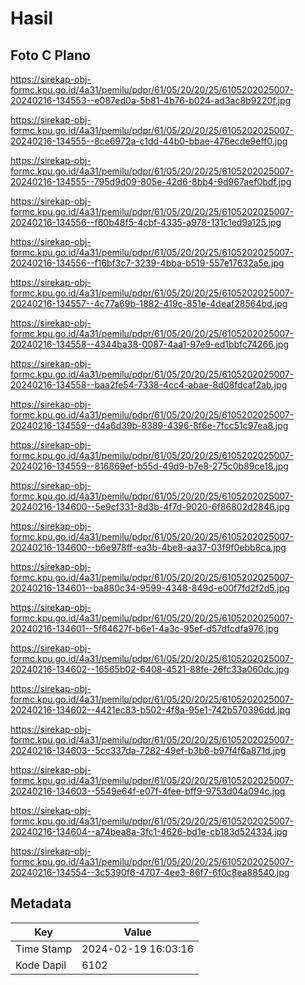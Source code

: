 # Hasil

## Foto C Plano

https://sirekap-obj-formc.kpu.go.id/4a31/pemilu/pdpr/61/05/20/20/25/6105202025007-20240216-134553--e087ed0a-5b81-4b76-b024-ad3ac8b9220f.jpg

https://sirekap-obj-formc.kpu.go.id/4a31/pemilu/pdpr/61/05/20/20/25/6105202025007-20240216-134555--8ce6972a-c1dd-44b0-bbae-476ecde9eff0.jpg

https://sirekap-obj-formc.kpu.go.id/4a31/pemilu/pdpr/61/05/20/20/25/6105202025007-20240216-134555--795d9d09-805e-42d6-8bb4-9d967aef0bdf.jpg

https://sirekap-obj-formc.kpu.go.id/4a31/pemilu/pdpr/61/05/20/20/25/6105202025007-20240216-134556--f60b48f5-4cbf-4335-a978-131c1ed9a125.jpg

https://sirekap-obj-formc.kpu.go.id/4a31/pemilu/pdpr/61/05/20/20/25/6105202025007-20240216-134556--f16bf3c7-3239-4bba-b519-557e17632a5e.jpg

https://sirekap-obj-formc.kpu.go.id/4a31/pemilu/pdpr/61/05/20/20/25/6105202025007-20240216-134557--4c77a69b-1882-419c-851e-4deaf28564bd.jpg

https://sirekap-obj-formc.kpu.go.id/4a31/pemilu/pdpr/61/05/20/20/25/6105202025007-20240216-134558--4344ba38-0087-4aa1-97e9-ed1bbfc74266.jpg

https://sirekap-obj-formc.kpu.go.id/4a31/pemilu/pdpr/61/05/20/20/25/6105202025007-20240216-134558--baa2fe54-7338-4cc4-abae-8d08fdcaf2ab.jpg

https://sirekap-obj-formc.kpu.go.id/4a31/pemilu/pdpr/61/05/20/20/25/6105202025007-20240216-134559--d4a6d39b-8389-4396-8f6e-7fcc51c97ea8.jpg

https://sirekap-obj-formc.kpu.go.id/4a31/pemilu/pdpr/61/05/20/20/25/6105202025007-20240216-134559--816869ef-b55d-49d9-b7e8-275c0b89ce18.jpg

https://sirekap-obj-formc.kpu.go.id/4a31/pemilu/pdpr/61/05/20/20/25/6105202025007-20240216-134600--5e9cf331-8d3b-4f7d-9020-6f86802d2846.jpg

https://sirekap-obj-formc.kpu.go.id/4a31/pemilu/pdpr/61/05/20/20/25/6105202025007-20240216-134600--b6e978ff-ea3b-4be8-aa37-03f9f0ebb8ca.jpg

https://sirekap-obj-formc.kpu.go.id/4a31/pemilu/pdpr/61/05/20/20/25/6105202025007-20240216-134601--ba880c34-9599-4348-849d-e00f7fd2f2d5.jpg

https://sirekap-obj-formc.kpu.go.id/4a31/pemilu/pdpr/61/05/20/20/25/6105202025007-20240216-134601--5f64627f-b6e1-4a3c-95ef-d57dfcdfa976.jpg

https://sirekap-obj-formc.kpu.go.id/4a31/pemilu/pdpr/61/05/20/20/25/6105202025007-20240216-134602--16565b02-6408-4521-88fe-26fc33a060dc.jpg

https://sirekap-obj-formc.kpu.go.id/4a31/pemilu/pdpr/61/05/20/20/25/6105202025007-20240216-134602--4421ec83-b502-4f8a-95e1-742b570396dd.jpg

https://sirekap-obj-formc.kpu.go.id/4a31/pemilu/pdpr/61/05/20/20/25/6105202025007-20240216-134603--5cc337da-7282-49ef-b3b6-b97f4f6a871d.jpg

https://sirekap-obj-formc.kpu.go.id/4a31/pemilu/pdpr/61/05/20/20/25/6105202025007-20240216-134603--5549e64f-e07f-4fee-bff9-9753d04a094c.jpg

https://sirekap-obj-formc.kpu.go.id/4a31/pemilu/pdpr/61/05/20/20/25/6105202025007-20240216-134604--a74bea8a-3fc1-4626-bd1e-cb183d524334.jpg

https://sirekap-obj-formc.kpu.go.id/4a31/pemilu/pdpr/61/05/20/20/25/6105202025007-20240216-134554--3c5390f6-4707-4ee3-86f7-6f0c8ea88540.jpg


## Metadata

| Key        | Value               |
| ---------- | ------------------- |
| Time Stamp | 2024-02-19 16:03:16 |
| Kode Dapil | 6102                |



